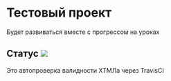 # Тестовый проект
Будет развиваться вместе с прогрессом на уроках
## Статус ![](https://api.travis-ci.org/DonRai/demo.svg)
Это автопроверка валидности ХТМЛа через TravisCI
